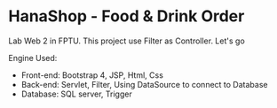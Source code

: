 # HanaShop - Food & Drink Order
Lab Web 2 in FPTU. This project use Filter as Controller. Let's go

Engine Used:
   - Front-end: Bootstrap 4, JSP, Html, Css
   - Back-end: Servlet, Filter, Using DataSource to connect to Database
   - Database: SQL server, Trigger
    
    
